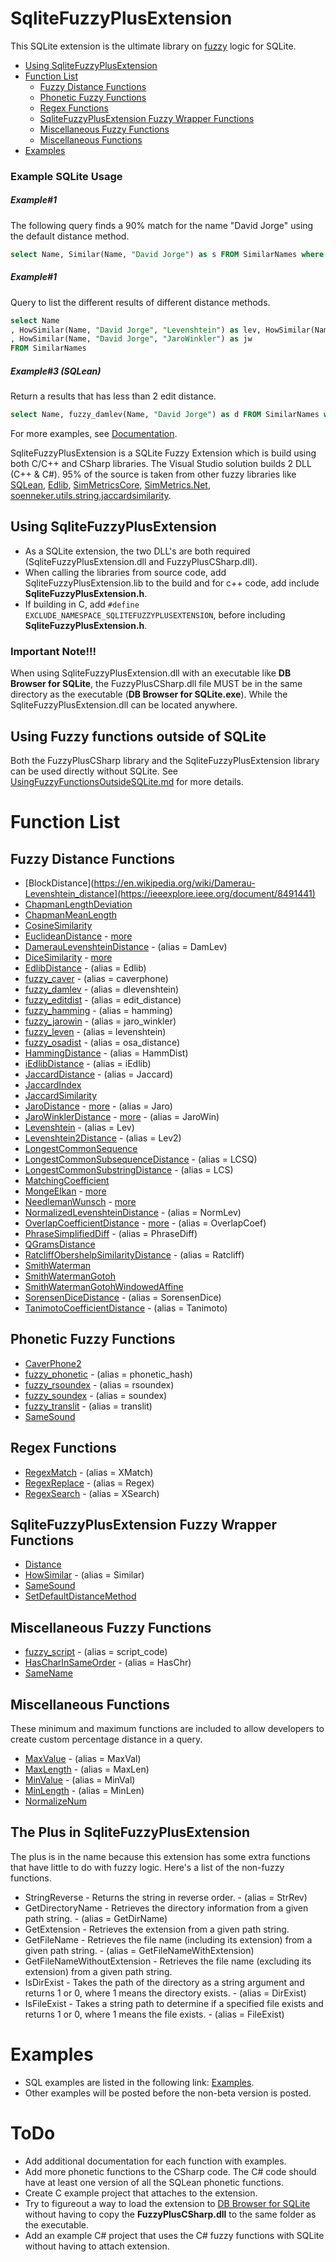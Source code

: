 # SqliteFuzzyPlusExtension
This SQLite extension is the ultimate library on [fuzzy](https://en.wikipedia.org/wiki/Fuzzy_logic) logic for SQLite.
- [Using SqliteFuzzyPlusExtension](#Using-SqliteFuzzyPlusExtension)
- [Function List](#Function-List)
  - [Fuzzy Distance Functions](#Fuzzy-Distance-Functions)
  - [Phonetic Fuzzy Functions](#Phonetic-Fuzzy-Functions)
  - [Regex Functions](#Regex-Functions)
  - [SqliteFuzzyPlusExtension Fuzzy Wrapper Functions](#SqliteFuzzyPlusExtension-Fuzzy-Wrapper-Functions)
  - [Miscellaneous Fuzzy Functions](#Miscellaneous-Fuzzy-Functions)
  - [Miscellaneous Functions](#Miscellaneous-Functions)
- [Examples](#Examples)

### Example SQLite Usage
##### Example#1
The following query finds a 90% match for the name "David Jorge" using the default distance method.
```` SQL
select Name, Similar(Name, "David Jorge") as s FROM SimilarNames where s > .9
````
##### Example#1
Query to list the different results of different distance methods.
```` SQL
select Name
, HowSimilar(Name, "David Jorge", "Levenshtein") as lev, HowSimilar(Name, "David Jorge", "DamerauLevenshtein") as dlev, HowSimilar(Name, "David Jorge", "LongestCommonSequence") as lcs, HowSimilar(Name, "David Jorge", "NeedlemanWunsch") as n
, HowSimilar(Name, "David Jorge", "JaroWinkler") as jw
FROM SimilarNames
````
##### Example#3 (SQLean)
Return a results that has less than 2 edit distance.
```` SQL
select Name, fuzzy_damlev(Name, "David Jorge") as d FROM SimilarNames where d < 2
````

For more examples, see [Documentation](https://github.com/David-Maisonave/SqliteFuzzyPlusExtension/tree/main/Docs).

SqliteFuzzyPlusExtension is a SQLite Fuzzy Extension which is build using both C/C++ and CSharp libraries. The Visual Studio solution builds 2 DLL (C++ & C#).
95% of the source is taken from other fuzzy libraries like [SQLean](https://github.com/nalgeon/sqlean), [Edlib](https://github.com/Martinsos/edlib), [SimMetricsCore](https://github.com/HamedFathi/SimMetricsCore), [SimMetrics.Net](https://github.com/StefH/SimMetrics.Net), [soenneker.utils.string.jaccardsimilarity](https://github.com/soenneker/soenneker.utils.string.jaccardsimilarity).

## Using SqliteFuzzyPlusExtension
- As a SQLite extension, the two DLL's are both required (SqliteFuzzyPlusExtension.dll and FuzzyPlusCSharp.dll). 
- When calling the libraries from source code, add SqliteFuzzyPlusExtension.lib to the build and for c++ code, add include **SqliteFuzzyPlusExtension.h**.
- If building in C, add ``#define EXCLUDE_NAMESPACE_SQLITEFUZZYPLUSEXTENSION``, before including **SqliteFuzzyPlusExtension.h**.

### Important Note!!!
When using SqliteFuzzyPlusExtension.dll with an executable like **DB Browser for SQLite**, the FuzzyPlusCSharp.dll file MUST be in the same directory as the executable (**DB Browser for SQLite.exe**). While the SqliteFuzzyPlusExtension.dll can be located anywhere.

## Using Fuzzy functions outside of SQLite
Both the FuzzyPlusCSharp library and the SqliteFuzzyPlusExtension library can be used directly without SQLite.
See [UsingFuzzyFunctionsOutsideSQLite.md](https://github.com/David-Maisonave/SqliteFuzzyPlusExtension/blob/main/Docs/UsingFuzzyFunctionsOutsideSQLite.md) for more details.

# Function List
## Fuzzy Distance Functions
- [BlockDistance](https://en.wikipedia.org/wiki/Damerau-Levenshtein_distance](https://ieeexplore.ieee.org/document/8491441)
- [ChapmanLengthDeviation](https://github.com/kwunshing123/chapman-length-deviation)
- [ChapmanMeanLength](https://www.numberanalytics.com/blog/mastering-mean-length-utterance-language-sampling)
- [CosineSimilarity](https://en.wikipedia.org/wiki/Cosine_similarity)
- [EuclideanDistance](https://en.wikipedia.org/wiki/Euclidean_distance) - [more](https://pro.arcgis.com/en/pro-app/3.3/tool-reference/spatial-analyst/understanding-euclidean-distance-analysis.htm)
- [DamerauLevenshteinDistance](https://en.wikipedia.org/wiki/Damerau-Levenshtein_distance) - (alias = DamLev)
- [DiceSimilarity](https://en.wikipedia.org/wiki/Dice-S%C3%B8rensen_coefficient) - [more](https://wiki.melissadata.com/index.php?title=Matchcode_Optimization:Dice%27s_Coefficient)
- [EdlibDistance](https://github.com/Martinsos/edlib) - (alias = Edlib)
- [fuzzy_caver](https://github.com/nalgeon/sqlean) - (alias = caverphone)
- [fuzzy_damlev](https://github.com/nalgeon/sqlean/blob/main/docs/fuzzy.md#fuzzy_damlev) - (alias = dlevenshtein)
- [fuzzy_editdist](https://github.com/nalgeon/sqlean/blob/main/docs/fuzzy.md#fuzzy_editdist) - (alias = edit_distance)
- [fuzzy_hamming](https://github.com/nalgeon/sqlean/blob/main/docs/fuzzy.md#fuzzy_hamming) - (alias = hamming)
- [fuzzy_jarowin](https://github.com/nalgeon/sqlean/blob/main/docs/fuzzy.md#fuzzy_jarowin) - (alias = jaro_winkler)
- [fuzzy_leven](https://github.com/nalgeon/sqlean/blob/main/docs/fuzzy.md#fuzzy_leven) - (alias = levenshtein)
- [fuzzy_osadist](https://github.com/nalgeon/sqlean/blob/main/docs/fuzzy.md#fuzzy_osadist) - (alias = osa_distance)
- [HammingDistance](https://en.wikipedia.org/wiki/Hamming_distance) - (alias = HammDist)
- [iEdlibDistance](https://github.com/David-Maisonave/SqliteFuzzyPlusExtension/blob/main/Docs/README.md#iEdlibDistance) - (alias = iEdlib)
- [JaccardDistance](https://en.wikipedia.org/wiki/Jaccard_index) - (alias = Jaccard)
- [JaccardIndex](https://en.wikipedia.org/wiki/Jaccard_index)
- [JaccardSimilarity](https://wiki.melissadata.com/index.php?title=Matchcode_Optimization:Jaccard_Similarity_Coefficient)
- [JaroDistance](https://en.wikipedia.org/wiki/Jaro-Winkler_distance) - [more](https://wiki.melissadata.com/index.php?title=Matchcode_Optimization:Jaro) - (alias = Jaro)
- [JaroWinklerDistance](https://en.wikipedia.org/wiki/Jaro%E2%80%93Winkler_distance) - [more](https://wiki.melissadata.com/index.php?title=Matchcode_Optimization:Jaro-Winkler) - (alias = JaroWin)
- [Levenshtein](https://en.wikipedia.org/wiki/Levenshtein_distance) - (alias = Lev)
- [Levenshtein2Distance](https://en.wikipedia.org/wiki/Levenshtein_distance) - (alias = Lev2)
- [LongestCommonSequence](https://reference.wolfram.com/language/ref/LongestCommonSequence.html)
- [LongestCommonSubsequenceDistance](https://en.wikipedia.org/wiki/Longest_common_subsequence) - (alias = LCSQ)
- [LongestCommonSubstringDistance](https://en.wikipedia.org/wiki/Longest_common_substring) - (alias = LCS)
- [MatchingCoefficient](https://en.wikipedia.org/wiki/Simple_matching_coefficient)
- [MongeElkan](https://anhaidgroup.github.io/py_stringmatching/v0.4.x/MongeElkan.html) - [more](https://www.gelbukh.com/CV/Publications/2009/Generalized%20Mongue-Elkan%20Method%20for%20Approximate%20Text%20String.pdf)
- [NeedlemanWunsch](https://en.wikipedia.org/wiki/Needleman%E2%80%93Wunsch_algorithm) - [more](https://wiki.melissadata.com/index.php?title=Matchcode_Optimization:Needleman-Wunsch)
- [NormalizedLevenshteinDistance](https://en.wikipedia.org/wiki/Levenshtein_distance) - (alias = NormLev)
- [OverlapCoefficientDistance](https://en.wikipedia.org/wiki/Overlap_coefficient) - [more](https://wiki.melissadata.com/index.php?title=Matchcode_Optimization:Overlap_Coefficient) - (alias = OverlapCoef)
- [PhraseSimplifiedDiff](https://github.com/David-Maisonave/SqliteFuzzyPlusExtension/blob/main/Docs/README.md#PhraseSimplifiedDiff) - (alias = PhraseDiff)
- [QGramsDistance](https://tilores.io/q-gram-algorithm-online-tool)
- [RatcliffObershelpSimilarityDistance](https://distancia.readthedocs.io/en/latest/Ratcliff) - (alias = Ratcliff)
- [SmithWaterman](https://en.wikipedia.org/wiki/Smith%E2%80%93Waterman_algorithm)
- [SmithWatermanGotoh](https://wiki.melissadata.com/index.php?title=Matchcode_Optimization:Smith-Waterman-Gotoh)
- [SmithWatermanGotohWindowedAffine](https://github.com/amuller/libsim/commit/19e5c21919dee595696890d0d6e324377e93e734)
- [SorensenDiceDistance](https://en.wikipedia.org/wiki/Dice-S%C3%B8rensen_coefficient) - (alias = SorensenDice)
- [TanimotoCoefficientDistance](https://github.com/David-Maisonave/SqliteFuzzyPlusExtension/blob/main/Docs/README.md#TanimotoCoefficientDistance) - (alias = Tanimoto)

## Phonetic Fuzzy Functions
- [CaverPhone2](https://github.com/David-Maisonave/SqliteFuzzyPlusExtension/blob/main/Docs/README.md#CaverPhone2)
- [fuzzy_phonetic](https://github.com/nalgeon/sqlean/blob/main/docs/fuzzy.md#fuzzy_phonetic) - (alias = phonetic_hash)
- [fuzzy_rsoundex](https://github.com/nalgeon/sqlean/blob/main/docs/fuzzy.md#phonetic-codes) - (alias = rsoundex)
- [fuzzy_soundex](https://github.com/nalgeon/sqlean/blob/main/docs/fuzzy.md#phonetic-codes) - (alias = soundex)
- [fuzzy_translit](https://github.com/nalgeon/sqlean/blob/main/docs/fuzzy.md#transliteration) - (alias = translit)
- [SameSound](https://github.com/David-Maisonave/SqliteFuzzyPlusExtension/blob/main/Docs/README.md#SameSound)

## Regex Functions
- [RegexMatch](https://github.com/David-Maisonave/SqliteFuzzyPlusExtension/blob/main/Docs/README.md#RegexMatch) - (alias = XMatch)
- [RegexReplace](https://github.com/David-Maisonave/SqliteFuzzyPlusExtension/blob/main/Docs/README.md#RegexReplace) - (alias = Regex)
- [RegexSearch](https://github.com/David-Maisonave/SqliteFuzzyPlusExtension/blob/main/Docs/README.md#RegexSearch) - (alias = XSearch)

## SqliteFuzzyPlusExtension Fuzzy Wrapper Functions
- [Distance](https://github.com/David-Maisonave/SqliteFuzzyPlusExtension/blob/main/Docs/README.md#Distance)
- [HowSimilar](https://github.com/David-Maisonave/SqliteFuzzyPlusExtension/blob/main/Docs/README.md#HowSimilar) - (alias = Similar)
- [SameSound](https://github.com/David-Maisonave/SqliteFuzzyPlusExtension/blob/main/Docs/README.md#SameSound)
- [SetDefaultDistanceMethod](https://github.com/David-Maisonave/SqliteFuzzyPlusExtension/blob/main/Docs/README.md#SetDefaultDistanceMethod)

## Miscellaneous Fuzzy Functions
- [fuzzy_script](https://github.com/nalgeon/sqlean/blob/main/docs/fuzzy.md#transliteration) - (alias = script_code)
- [HasCharInSameOrder](https://github.com/David-Maisonave/SqliteFuzzyPlusExtension/blob/main/Docs/README.md#HasCharInSameOrder) - (alias = HasChr)
- [SameName](https://github.com/David-Maisonave/SqliteFuzzyPlusExtension/blob/main/Docs/README.md#SameName)

## Miscellaneous Functions
These minimum and maximum functions are included to allow developers to create custom percentage distance in a query.
- [MaxValue](https://github.com/David-Maisonave/SqliteFuzzyPlusExtension/blob/main/Docs/README.md#MaxValue) - (alias = MaxVal)
- [MaxLength](https://github.com/David-Maisonave/SqliteFuzzyPlusExtension/blob/main/Docs/README.md#MaxLength) - (alias = MaxLen)
- [MinValue](https://github.com/David-Maisonave/SqliteFuzzyPlusExtension/blob/main/Docs/README.md#MinValue) - (alias = MinVal)
- [MinLength](https://github.com/David-Maisonave/SqliteFuzzyPlusExtension/blob/main/Docs/README.md#MinLength) - (alias = MinLen)
- [NormalizeNum](https://github.com/David-Maisonave/SqliteFuzzyPlusExtension/blob/main/Docs/README.md#NormalizeNum)

## The Plus in SqliteFuzzyPlusExtension
The plus is in the name because this extension has some extra functions that have little to do with fuzzy logic.
Here's a list of the non-fuzzy functions.
- StringReverse - Returns the string in reverse order. - (alias = StrRev)
- GetDirectoryName - Retrieves the directory information from a given path string. - (alias = GetDirName)
- GetExtension - Retrieves the extension from a given path string.
- GetFileName - Retrieves the file name (including its extension) from a given path string. - (alias = GetFileNameWithExtension)
- GetFileNameWithoutExtension - Retrieves the file name (excluding its extension) from a given path string.
- IsDirExist - Takes the path of the directory as a string argument and returns 1 or 0, where 1 means the directory exists. - (alias = DirExist)
- IsFileExist - Takes a string path to determine if a specified file exists and returns 1 or 0, where 1 means the file exists. - (alias = FileExist)

# Examples
- SQL examples are listed in the following link: [Examples](https://github.com/David-Maisonave/SqliteFuzzyPlusExtension/tree/main/Docs/Examples).
- Other examples will be posted before the non-beta version is posted.

# ToDo
- Add additional documentation for each function with examples.
- Add more phonetic functions to the CSharp code. The C# code should have at least one version of all the SQLean phonetic functions.
- Create C example project that attaches to the extension.
- Try to figureout a way to load the extension to [DB Browser for SQLite]() without having to copy the **FuzzyPlusCSharp.dll** to the same folder as the executable.
- Add an example C# project that uses the C# fuzzy functions with SQLite without having to attach extension.

